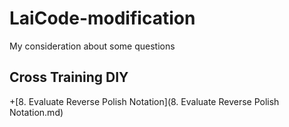 # LaiCode-modification
My consideration  about some questions

## Cross Training DIY
+[8. Evaluate Reverse Polish Notation](8. Evaluate Reverse Polish Notation.md)
